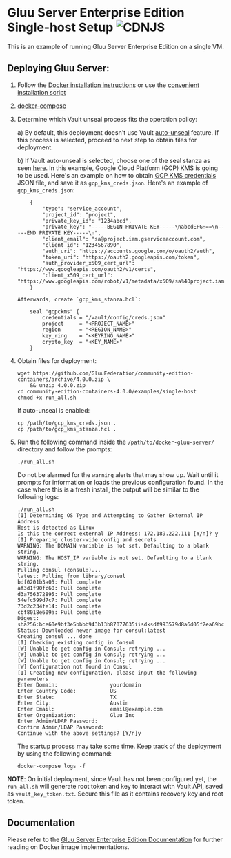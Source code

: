 # Gluu Server Enterprise Edition Single-host Setup ![CDNJS](https://img.shields.io/badge/UNDERCONSTRUCTION-red.svg?style=for-the-badge)

This is an example of running Gluu Server Enterprise Edition on a single VM.

## Deploying Gluu Server:

1)  Follow the [Docker installation instructions](https://docs.docker.com/install/linux/docker-ce/ubuntu/#install-using-the-repository) or use the [convenient installation script](https://docs.docker.com/install/linux/docker-ce/ubuntu/#install-using-the-convenience-script)

1)  [docker-compose](https://docs.docker.com/compose/install/#install-compose)

1)  Determine which Vault unseal process fits the operation policy:

    a)  By default, this deployment doesn't use Vault [auto-unseal](https://www.vaultproject.io/docs/concepts/seal.html#auto-unseal) feature.
        If this process is selected, proceed to next step to obtain files for deployment.

    b)  If Vault auto-unseal is selected, choose one of the seal stanza as seen [here](https://www.vaultproject.io/docs/configuration/seal/index.html).
        In this example, Google Cloud Platform (GCP) KMS is going to be used. Here's an example on how to obtain [GCP KMS credentials](https://shadow-soft.com/vault-auto-unseal/) JSON file, and save it as `gcp_kms_creds.json`. Here's an example of `gcp_kms_creds.json`:

            {
                "type": "service_account",
                "project_id": "project",
                "private_key_id": "1234abcd",
                "private_key": "-----BEGIN PRIVATE KEY-----\nabcdEFGH==\n-----END PRIVATE KEY-----\n",
                "client_email": "sa@project.iam.gserviceaccount.com",
                "client_id": "1234567890",
                "auth_uri": "https://accounts.google.com/o/oauth2/auth",
                "token_uri": "https://oauth2.googleapis.com/token",
                "auth_provider_x509_cert_url": "https://www.googleapis.com/oauth2/v1/certs",
                "client_x509_cert_url": "https://www.googleapis.com/robot/v1/metadata/x509/sa%40project.iam.gserviceaccount.com"
            }

        Afterwards, create `gcp_kms_stanza.hcl`:

            seal "gcpckms" {
                credentials = "/vault/config/creds.json"
                project     = "<PROJECT_NAME>"
                region      = "<REGION_NAME>"
                key_ring    = "<KEYRING_NAME>"
                crypto_key  = "<KEY_NAME>"
            }

1)  Obtain files for deployment:

    ```
    wget https://github.com/GluuFederation/community-edition-containers/archive/4.0.0.zip \
        && unzip 4.0.0.zip
    cd community-edition-containers-4.0.0/examples/single-host
    chmod +x run_all.sh
    ```

    If auto-unseal is enabled:

    ```
    cp /path/to/gcp_kms_creds.json .
    cp /path/to/gcp_kms_stanza.hcl .
    ```

1)  Run the following command inside the `/path/to/docker-gluu-server/` directory and follow the prompts:

    ```
    ./run_all.sh
    ```

    Do not be alarmed for the `warning` alerts that may show up. Wait until it prompts for information or loads the previous configuration found. In the case where this is a fresh install, the output will be similar to the following logs:

    ```
    ./run_all.sh
    [I] Determining OS Type and Attempting to Gather External IP Address
    Host is detected as Linux
    Is this the correct external IP Address: 172.189.222.111 [Y/n]? y
    [I] Preparing cluster-wide config and secrets
    WARNING: The DOMAIN variable is not set. Defaulting to a blank string.
    WARNING: The HOST_IP variable is not set. Defaulting to a blank string.
    Pulling consul (consul:)...
    latest: Pulling from library/consul
    bdf0201b3a05: Pull complete
    af3d1f90fc60: Pull complete
    d3a756372895: Pull complete
    54efc599d7c7: Pull complete
    73d2c234fe14: Pull complete
    cbf8018e609a: Pull complete
    Digest: sha256:bce60e9bf3e5bbbb943b13b87077635iisdksdf993579d8a6d05f2ea69bccd
    Status: Downloaded newer image for consul:latest
    Creating consul ... done
    [I] Checking existing config in Consul
    [W] Unable to get config in Consul; retrying ...
    [W] Unable to get config in Consul; retrying ...
    [W] Unable to get config in Consul; retrying ...
    [W] Configuration not found in Consul
    [I] Creating new configuration, please input the following parameters
    Enter Domain:                 yourdomain
    Enter Country Code:           US
    Enter State:                  TX
    Enter City:                   Austin
    Enter Email:                  email@example.com
    Enter Organization:           Gluu Inc
    Enter Admin/LDAP Password:
    Confirm Admin/LDAP Password:
    Continue with the above settings? [Y/n]y
    ```

    The startup process may take some time. Keep track of the deployment by using the following command:

    ```
    docker-compose logs -f
    ```

**NOTE**: On initial deployment, since Vault has not been configured yet, the `run_all.sh` will generate root token and key to interact with Vault API, saved as `vault_key_token.txt`. Secure this file as it contains recovery key and root token.

## Documentation

Please refer to the [Gluu Server Enterprise Edition Documentation](https://gluu.org/docs/de/4.0.0) for further reading on Docker image implementations.
